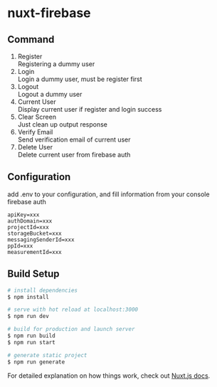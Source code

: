 # nuxt-firebase

## Command

1. Register  
   Registering a dummy user
2. Login  
   Login a dummy user, must be register first
3. Logout  
   Logout a dummy user
4. Current User  
   Display current user if register and login success
5. Clear Screen  
   Just clean up output response
6. Verify Email  
   Send verification email of current user
7. Delete User  
   Delete current user from firebase auth

## Configuration

add .env to your configuration, and fill information from your console firebase auth

```env
apiKey=xxx
authDomain=xxx
projectId=xxx
storageBucket=xxx
messagingSenderId=xxx
ppId=xxx
measurementId=xxx
```

## Build Setup

```bash
# install dependencies
$ npm install

# serve with hot reload at localhost:3000
$ npm run dev

# build for production and launch server
$ npm run build
$ npm run start

# generate static project
$ npm run generate
```

For detailed explanation on how things work, check out [Nuxt.js docs](https://nuxtjs.org).
